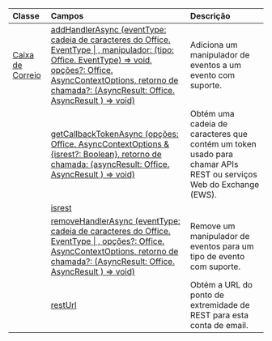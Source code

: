 | Classe | Campos | Descrição |
|:---|:---|:---|
|[Caixa de Correio](/javascript/api/outlook/outlook.mailbox)|[addHandlerAsync (eventType: cadeia de caracteres do Office. EventType \| , manipulador: (tipo: Office. EventType) => void, opções?: Office. AsyncContextOptions, retorno de chamada?: (AsyncResult: Office. AsyncResult <void> ) => void)](/javascript/api/outlook/outlook.mailbox#addhandlerasync-eventtype--handler--type-)|Adiciona um manipulador de eventos a um evento com suporte.|
||[getCallbackTokenAsync (opções: Office. AsyncContextOptions & {isrest?: Boolean}, retorno de chamada: (asyncResult: Office. AsyncResult <string> ) => void)](/javascript/api/outlook/outlook.mailbox#getcallbacktokenasync-options--isrest--callback--asyncresult-)|Obtém uma cadeia de caracteres que contém um token usado para chamar APIs REST ou serviços Web do Exchange (EWS).|
||[isrest](/javascript/api/outlook/outlook.mailbox#isrest)||
||[removeHandlerAsync (eventType: cadeia de caracteres do Office. EventType \| , opções?: Office. AsyncContextOptions, retorno de chamada?: (AsyncResult: Office. AsyncResult <void> ) => void)](/javascript/api/outlook/outlook.mailbox#removehandlerasync-eventtype--options--callback--asyncresult-)|Remove um manipulador de eventos para um tipo de evento com suporte.|
||[restUrl](/javascript/api/outlook/outlook.mailbox#resturl)|Obtém a URL do ponto de extremidade de REST para esta conta de email.|
